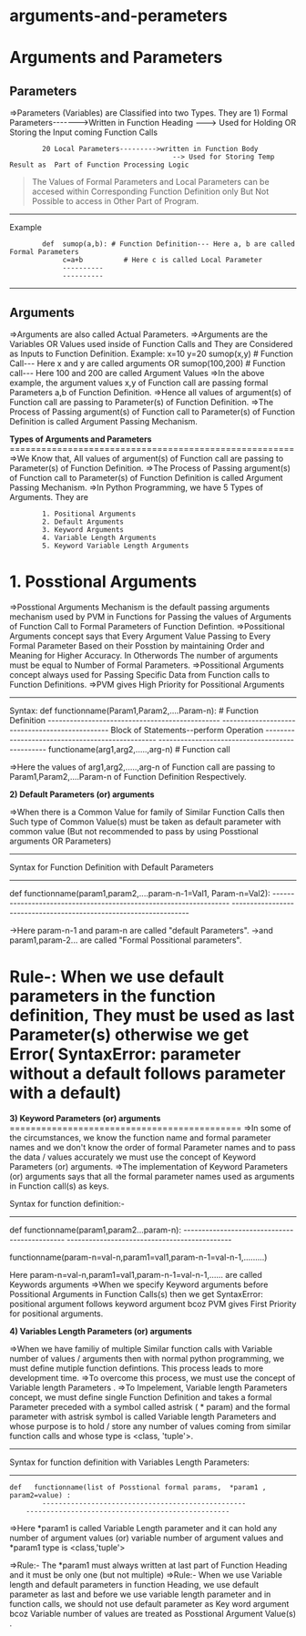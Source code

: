 # arguments-and-perameters

Arguments and Parameters
=================================================
Parameters
-----------------
=>Parameters (Variables) are Classified into two Types. They are
			1) Formal Parameters------->Written in Function Heading
							            ---> Used for Holding OR Storing the Input coming Function Calls

			20 Local Parameters--------->written in Function Body
								            --> Used for Storing Temp Result as  Part of Function Processing Logic
>The Values of Formal Parameters and Local Parameters can be accesed within Corresponding Function Definition only But Not Possible to access in Other Part of Program.
----------------
Example

			def  sumop(a,b): # Function Definition--- Here a, b are called Formal Parameters
			     c=a+b		    # Here c is called Local Parameter
			     ----------
			     ----------
----------------------------------------------------------
Arguments
----------------------------------------------------------
=>Arguments are also called Actual Parameters.
=>Arguments are the Variables OR Values used inside of Function Calls and They are Considered as Inputs to 
    Function Definition.
			Example:       x=10
					           y=20
					           sumop(x,y) # Function Call--- Here x and y are called arguments
					       OR
					    sumop(100,200) # Function call--- Here 100 and 200 are called Argument Values
=>In the above example, the argument values x,y of Function call are passing formal Parameters a,b of Function 
   Definition.
=>Hence all values of argument(s) of Function call are passing to Parameter(s)  of Function  Definition.
=>The Process of Passing argument(s) of Function call to Parameter(s)  of Function  Definition is called Argument 
    Passing Mechanism.

  **Types of Arguments and Parameters**
	======================================================
=>We Know that, All values of argument(s) of Function call are passing to Parameter(s)  of Function  Definition.
=>The Process of Passing argument(s) of Function call to Parameter(s)  of Function  Definition is called Argument 
    Passing Mechanism.
=>In Python Programming, we have 5 Types of Arguments. They are

			1. Positional Arguments
			2. Default Arguments
			3. Keyword Arguments
			4. Variable Length Arguments
			5. Keyword Variable Length Arguments

  **1. Posstional Arguments**
=========================================================================
=>Posstional Arguments Mechanism is the default passing arguments  mechanism used by PVM in Functions for Passing the values of Arguments of Function Call to Formal Parameters of Function Defintion.
=>Possitional Arguments concept says that Every Argument  Value Passing to Every  Formal Parameter Based on their Posstion by maintaining Order and Meaning for Higher Accuracy. In Otherwords The number of arguments must be equal to Number of Formal Parameters.
=>Possitional Arguments concept always used for Passing Specific Data from Function calls to Function Definitions.
 =>PVM gives High Priority for Possitional Arguments
 
---------------------------------
Syntax:     def  functionname(Param1,Param2,....Param-n):  # Function Definition
			           -----------------------------------------------
			           -----------------------------------------------
			           Block of Statements--perform Operation
			           ------------------------------------------------
			          -----------------------------------------------
            functioname(arg1,arg2,.....,arg-n)  # Function call

=>Here the values of arg1,arg2,.....,arg-n of  Function call are passing to Param1,Param2,....Param-n of Function Definition Respectively.

**2) Default  Parameters (or) arguments**
		
=>When there is a Common Value for family of Similar Function Calls then Such type of Common Value(s) must be taken  as default parameter with common value (But not recommended to pass by using Posstional arguments OR Parameters)

----------------------------------------------------------------------------------------
Syntax for Function Definition with Default Parameters

----------------------------------------------------------------------------------------
def   functionname(param1,param2,....param-n-1=Val1, Param-n=Val2):
          ------------------------------------------------------------------
	  ------------------------------------------------------------------

->Here param-n-1 and param-n are called "default Parameters".
->and param1,param-2... are called "Formal Possitional parameters".

Rule-: When we use default parameters in the function definition, They must be used as last Parameter(s) otherwise we get Error( SyntaxError: parameter without a default follows parameter with a default)
===============================================================================================

**3) Keyword Parameters (or) arguments**
		============================================
=>In some of the circumstances, we know the function name and formal parameter names and we don't know the order of formal Parameter names and to pass the data / values accurately we must use the concept of Keyword Parameters (or) arguments.
=>The implementation of Keyword Parameters (or) arguments says that all the formal parameter names used as arguments in Function call(s) as keys.

Syntax for function definition:-

-------------------------------------------------
def    functionname(param1,param2...param-n):
         ---------------------------------------------
	 ---------------------------------------------

functionname(param-n=val-n,param1=val1,param-n-1=val-n-1,.........)


Here param-n=val-n,param1=val1,param-n-1=val-n-1,...... are called Keywords arguments
=>When we specify Keyword arguments before Possitional Arguments in Function Calls(s) then we get 
SyntaxError: positional argument follows keyword argument bcoz PVM gives First Priority for positional arguments.


**4) Variables Length Parameters (or) arguments**
		
=>When we have familiy of multiple Similar function calls with Variable number of values / arguments then with normal python programming, we must define mutiple function defintions. This process leads to more development time. 
=>To overcome this process, we must use the concept of Variable length Parameters .
=>To Impelement,  Variable length Parameters concept, we must define single Function Definition and takes a formal Parameter preceded with a symbol called astrisk ( * param) and the formal parameter with astrisk symbol is called Variable length Parameters  and whose purpose is to hold / store any number of values coming from similar function calls and whose type is <class, 'tuple'>.

---------------------------------------------------------------------------------------------------
Syntax for function definition with Variables Length Parameters:

---------------------------------------------------------------------------------------------------
	def   functionname(list of Posstional formal params,  *param1 , param2=value) :
	        --------------------------------------------------
		--------------------------------------------------

=>Here *param1 is called Variable Length parameter and it can hold any number of argument values (or) variable number of argument values and *param1 type is <class,'tuple'>

=>Rule:- The *param1 must always written at last part of Function Heading and it must be only one (but not multiple)
=>Rule:- When we use Variable length and default parameters  in function Heading, we use default parameter as last and before we use variable length parameter and in function calls, we should not use default parameter as Key word argument bcoz Variable number of values are treated as Posstional Argument Value(s) .

